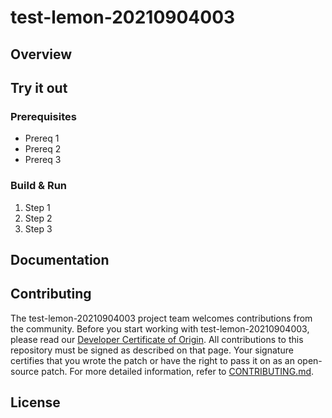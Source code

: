# test-lemon-20210904003

## Overview

## Try it out

### Prerequisites

* Prereq 1
* Prereq 2
* Prereq 3

### Build & Run

1. Step 1
2. Step 2
3. Step 3

## Documentation

## Contributing

The test-lemon-20210904003 project team welcomes contributions from the community. Before you start working with test-lemon-20210904003, please
read our [Developer Certificate of Origin](https://cla.vmware.com/dco). All contributions to this repository must be
signed as described on that page. Your signature certifies that you wrote the patch or have the right to pass it on
as an open-source patch. For more detailed information, refer to [CONTRIBUTING.md](CONTRIBUTING.md).

## License

